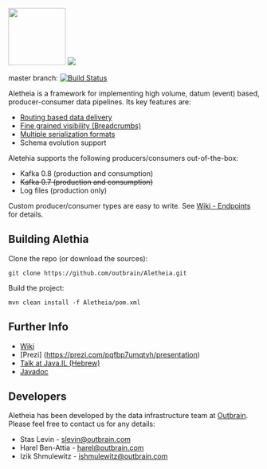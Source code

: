<img src="/logo/Aletheia-logo.png" height="115"></img>
![](https://github.com/outbrain/Aletheia/blob/master/logo/Aletheia.png)

master branch: [![Build Status](https://travis-ci.org/outbrain/Aletheia.svg?branch=master)](https://travis-ci.org/outbrain/Aletheia)

Aletheia is a framework for implementing high volume, datum (event) based, producer-consumer data pipelines. Its key features are:
 * [Routing based data delivery](https://github.com/outbrain/Aletheia/wiki/Routing)
 * [Fine grained visibility (Breadcrumbs)](https://github.com/outbrain/Aletheia/wiki/Architectural-Overview#putting-things-together)
 * [Multiple serialization formats](https://github.com/outbrain/Aletheia/wiki/Serialization)
 * Schema evolution support

Aletehia supports the following producers/consumers out-of-the-box:
* Kafka 0.8 (production and consumption)
* ~~Kafka 0.7 (production and consumption)~~
* Log files (production only)

Custom producer/consumer types are easy to write. See [Wiki - Endpoints](https://github.com/outbrain/Aletheia/wiki/EndPoints) for details.

Building Alethia
----------------
Clone the repo (or download the sources):

`git clone https://github.com/outbrain/Aletheia.git`

Build the project:

`mvn clean install -f Aletheia/pom.xml`

Further Info
------------

*  [Wiki](https://github.com/outbrain/Aletheia/wiki)
*  [Prezi] (https://prezi.com/pqfbp7umqtvh/presentation)
*  [Talk at Java.IL (Hebrew)](https://www.parleys.com/tutorial/aletheia-outbrains-data-pipeline-backbone)
*  [Javadoc](http://outbrain.github.io/Aletheia/)

Developers
----------

Aletheia has been developed by the data infrastructure team at [Outbrain](http://www.outbrain.com/).   
Please feel free to contact us for any details:

* Stas Levin - <slevin@outbrain.com>
* Harel Ben-Attia - <harel@outbrain.com>
* Izik Shmulewitz - <ishmulewitz@outbrain.com>
